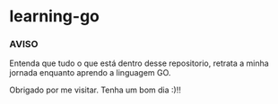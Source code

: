 # learning-go

### AVISO

Entenda que tudo o que está dentro desse repositorio, retrata a minha jornada enquanto aprendo a linguagem GO.

Obrigado por me visitar. Tenha um bom dia :)!!
